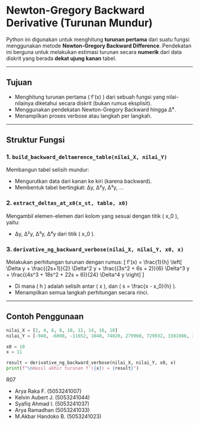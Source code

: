 # Newton-Gregory Backward Derivative (Turunan Mundur)

Python ini digunakan untuk menghitung **turunan pertama** dari suatu fungsi menggunakan metode **Newton-Gregory Backward Difference**. Pendekatan ini berguna untuk melakukan estimasi turunan secara **numerik** dari data diskrit yang berada **dekat ujung kanan** tabel.

---

##  Tujuan
- Menghitung turunan pertama \( f'(x) \) dari sebuah fungsi yang nilai-nilainya diketahui secara diskrit (bukan rumus eksplisit).
- Menggunakan pendekatan Newton-Gregory Backward hingga Δ⁴.
- Menampilkan proses verbose atau langkah per langkah.

---

##  Struktur Fungsi

### 1. `build_backward_deltaerence_table(nilai_X, nilai_Y)`
Membangun tabel selisih mundur:
- Mengurutkan data dari kanan ke kiri (karena backward).
- Membentuk tabel bertingkat: Δy, Δ²y, Δ³y, ...

### 2. `extract_deltas_at_x0(x_st, table, x0)`
Mengambil elemen-elemen dari kolom yang sesuai dengan titik \( x_0 \), yaitu:
- Δy, Δ²y, Δ³y, Δ⁴y dari titik \( x_0 \).

### 3. `derivative_ng_backward_verbose(nilai_X, nilai_Y, x0, x)`
Melakukan perhitungan turunan dengan rumus:
\[
f'(x) = \frac{1}{h} \left[
  \Delta y +
  \frac{(2s+1)}{2} \Delta^2 y +
  \frac{(3s^2 + 6s + 2)}{6} \Delta^3 y +
  \frac{(4s^3 + 18s^2 + 22s + 6)}{24} \Delta^4 y
\right]
\]
- Di mana \( h \) adalah selisih antar \( x \), dan \( s = \frac{x - x_0}{h} \).
- Menampilkan semua langkah perhitungan secara rinci.

---

##  Contoh Penggunaan

```python
nilai_X = [2, 4, 6, 8, 10, 12, 14, 16, 18]
nilai_Y = [-940, -6008, -11652, 1040, 74020, 279960, 729932, 1581088, 3044340]

x0 = 10
x = 11

result = derivative_ng_backward_verbose(nilai_X, nilai_Y, x0, x)
print(f"\nHasil akhir turunan f'({x}) ≈ {result}")
```
R07
- Arya Raka F. (5053241007)
- Kelvin Aubert J. (5053241044)
- Syafiq Ahmad I. (5053241037)
- Arya Ramadhan (5053241033)
- M.Akbar Handoko B. (5053241023)
